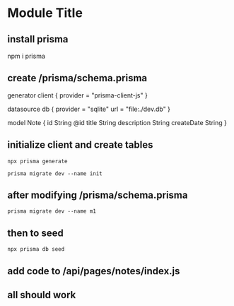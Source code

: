 # Module Title

## install prisma

npm i prisma

## create /prisma/schema.prisma

generator client {
provider        = "prisma-client-js"
}


datasource db {
provider = "sqlite"
url      = "file:./dev.db"
}

model Note {
id             String  @id
title          String
description    String
createDate     String
}

## initialize client and create tables

`npx prisma generate`

`prisma migrate dev --name init`

## after modifying /prisma/schema.prisma

`prisma migrate dev --name m1`

## then to seed

`npx prisma db seed`

## add code to /api/pages/notes/index.js





## all should work







